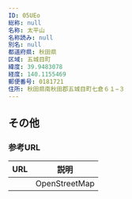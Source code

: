 ```yaml
---
ID: 05UEo
総称: null
名称: 太平山
名称読み: null
別名: null
都道府県: 秋田県
区域: 五城目町
緯度: 39.9483078
経度: 140.1155469
郵便番号: 0181721
住所: 秋田県南秋田郡五城目町七倉６１−３
---
```


## その他

### 参考URL

| URL | 説明          |
| --- | ------------- |
|     | OpenStreetMap |
